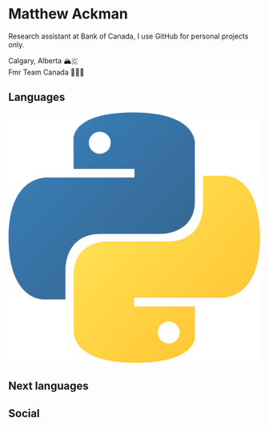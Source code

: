 # Matthew Ackman

Research assistant at Bank of Canada, I use GitHub for personal projects only. 



Calgary, Alberta 🏔🇨\
Fmr Team Canada 🏊🏻‍♂️

## Languages
![python](https://github.com/MatthewAckman/MatthewAckman/blob/main/images/python.png)


## Next languages

## Social